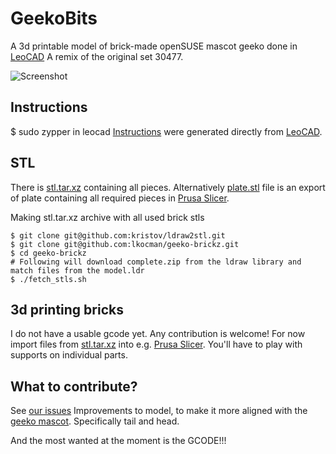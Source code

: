 # GeekoBits
A 3d printable model of brick-made openSUSE mascot geeko done in [LeoCAD](https://www.leocad.org/)
A remix of the original set 30477.

![Screenshot](https://github.com/lkocman/geeko-brickz/blob/main/screenshot.png?raw=true)

## Instructions

$ sudo zypper in leocad
[Instructions](https://github.com/lkocman/geeko-brickz/blob/main/instructions.pdf) were generated directly from [LeoCAD](https://www.leocad.org/).


## STL

There is [stl.tar.xz](https://github.com/lkocman/geeko-brickz/blob/main/stl.tar.xz) containing all pieces. Alternatively [plate.stl](https://github.com/lkocman/geeko-brickz/blob/main/plate.stl) file is an export of plate containing all required pieces in [Prusa Slicer](https://flathub.org/apps/com.prusa3d.PrusaSlicer).

Making stl.tar.xz archive with all used brick stls

```
$ git clone git@github.com:kristov/ldraw2stl.git
$ git clone git@github.com:lkocman/geeko-brickz.git
$ cd geeko-brickz
# Following will download complete.zip from the ldraw library and match files from the model.ldr
$ ./fetch_stls.sh
```

## 3d printing bricks

I do not have a usable gcode yet. Any contribution is welcome!
For now import files from [stl.tar.xz](https://github.com/lkocman/geeko-brickz/blob/main/stl.tar.xz ) into e.g. [Prusa Slicer](https://flathub.org/apps/com.prusa3d.PrusaSlicer). You'll have to play with supports on individual parts.


## What to contribute?

See [our issues](https://github.com/lkocman/geeko-brickz/issues])
Improvements to model, to make it more aligned with the [geeko mascot](https://github.com/openSUSE/artwork/blob/master/logos/official/geeko-color.svg).
Specifically tail and head.

And the most wanted at the moment is the GCODE!!!


